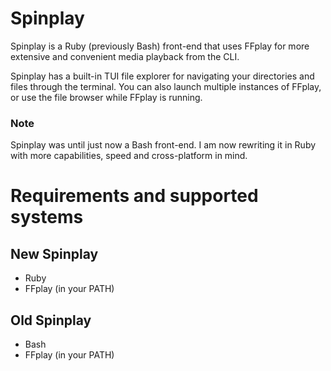# Spinplay
Spinplay is a Ruby (previously Bash) front-end that uses FFplay for more extensive and convenient media playback from the CLI.

Spinplay has a built-in TUI file explorer for navigating your directories and files through the terminal. You can also launch multiple instances of FFplay, or use the file browser while FFplay is running.

### Note

Spinplay was until just now a Bash front-end. I am now rewriting it in Ruby with more capabilities, speed and cross-platform in mind.

# Requirements and supported systems
## New Spinplay
* Ruby
* FFplay (in your PATH)

## Old Spinplay
* Bash
* FFplay (in your PATH)
